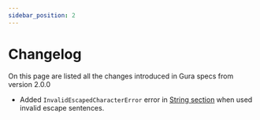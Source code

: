 ```yaml
---
sidebar_position: 2
---
```


# Changelog

On this page are listed all the changes introduced in Gura specs from version 2.0.0


- Added `InvalidEscapedCharacterError` error in [String section][string-section] when used invalid escape sentences.

[string-section]: spec#string